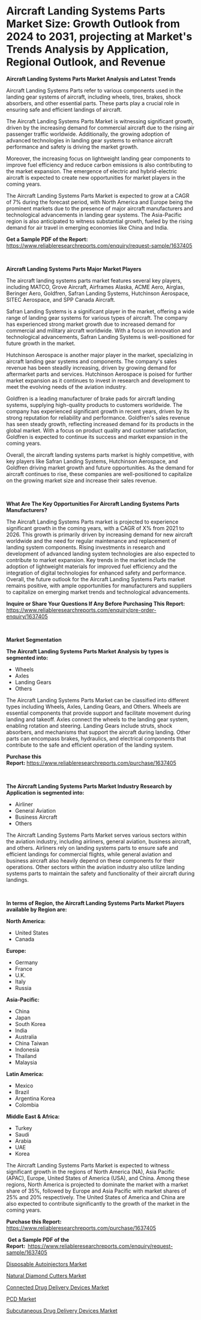 <p><h1>Aircraft Landing Systems Parts Market Size: Growth Outlook from 2024 to 2031, projecting at Market's Trends Analysis by Application, Regional Outlook, and Revenue</h1></p><p><strong>Aircraft Landing Systems Parts Market Analysis and Latest Trends</strong></p>
<p><p>Aircraft Landing Systems Parts refer to various components used in the landing gear systems of aircraft, including wheels, tires, brakes, shock absorbers, and other essential parts. These parts play a crucial role in ensuring safe and efficient landings of aircraft.</p><p>The Aircraft Landing Systems Parts Market is witnessing significant growth, driven by the increasing demand for commercial aircraft due to the rising air passenger traffic worldwide. Additionally, the growing adoption of advanced technologies in landing gear systems to enhance aircraft performance and safety is driving the market growth.</p><p>Moreover, the increasing focus on lightweight landing gear components to improve fuel efficiency and reduce carbon emissions is also contributing to the market expansion. The emergence of electric and hybrid-electric aircraft is expected to create new opportunities for market players in the coming years.</p><p>The Aircraft Landing Systems Parts Market is expected to grow at a CAGR of 7% during the forecast period, with North America and Europe being the prominent markets due to the presence of major aircraft manufacturers and technological advancements in landing gear systems. The Asia-Pacific region is also anticipated to witness substantial growth, fueled by the rising demand for air travel in emerging economies like China and India.</p></p>
<p><strong>Get a Sample PDF of the Report:&nbsp;</strong> <a href="https://www.reliableresearchreports.com/enquiry/request-sample/1637405">https://www.reliableresearchreports.com/enquiry/request-sample/1637405</a></p>
<p>&nbsp;</p>
<p><strong>Aircraft Landing Systems Parts Major Market Players</strong></p>
<p><p>The aircraft landing systems parts market features several key players, including MATCO, Grove Aircraft, Airframes Alaska, ACME Aero, Airglas, Beringer Aero, Goldfren, Safran Landing Systems, Hutchinson Aerospace, SITEC Aerospace, and SPP Canada Aircraft. </p><p>Safran Landing Systems is a significant player in the market, offering a wide range of landing gear systems for various types of aircraft. The company has experienced strong market growth due to increased demand for commercial and military aircraft worldwide. With a focus on innovation and technological advancements, Safran Landing Systems is well-positioned for future growth in the market. </p><p>Hutchinson Aerospace is another major player in the market, specializing in aircraft landing gear systems and components. The company's sales revenue has been steadily increasing, driven by growing demand for aftermarket parts and services. Hutchinson Aerospace is poised for further market expansion as it continues to invest in research and development to meet the evolving needs of the aviation industry. </p><p>Goldfren is a leading manufacturer of brake pads for aircraft landing systems, supplying high-quality products to customers worldwide. The company has experienced significant growth in recent years, driven by its strong reputation for reliability and performance. Goldfren's sales revenue has seen steady growth, reflecting increased demand for its products in the global market. With a focus on product quality and customer satisfaction, Goldfren is expected to continue its success and market expansion in the coming years. </p><p>Overall, the aircraft landing systems parts market is highly competitive, with key players like Safran Landing Systems, Hutchinson Aerospace, and Goldfren driving market growth and future opportunities. As the demand for aircraft continues to rise, these companies are well-positioned to capitalize on the growing market size and increase their sales revenue.</p></p>
<p>&nbsp;</p>
<p><strong>What Are The Key Opportunities For Aircraft Landing Systems Parts Manufacturers?</strong></p>
<p><p>The Aircraft Landing Systems Parts market is projected to experience significant growth in the coming years, with a CAGR of X% from 2021 to 2026. This growth is primarily driven by increasing demand for new aircraft worldwide and the need for regular maintenance and replacement of landing system components. Rising investments in research and development of advanced landing system technologies are also expected to contribute to market expansion. Key trends in the market include the adoption of lightweight materials for improved fuel efficiency and the integration of digital technologies for enhanced safety and performance. Overall, the future outlook for the Aircraft Landing Systems Parts market remains positive, with ample opportunities for manufacturers and suppliers to capitalize on emerging market trends and technological advancements.</p></p>
<p><strong>Inquire or Share Your Questions If Any Before Purchasing This Report:</strong> <a href="https://www.reliableresearchreports.com/enquiry/pre-order-enquiry/1637405">https://www.reliableresearchreports.com/enquiry/pre-order-enquiry/1637405</a></p>
<p>&nbsp;</p>
<p><strong>Market Segmentation</strong></p>
<p><strong>The Aircraft Landing Systems Parts Market Analysis by types is segmented into:</strong></p>
<p><ul><li>Wheels</li><li>Axles</li><li>Landing Gears</li><li>Others</li></ul></p>
<p><p>The Aircraft Landing Systems Parts Market can be classified into different types including Wheels, Axles, Landing Gears, and Others. Wheels are essential components that provide support and facilitate movement during landing and takeoff. Axles connect the wheels to the landing gear system, enabling rotation and steering. Landing Gears include struts, shock absorbers, and mechanisms that support the aircraft during landing. Other parts can encompass brakes, hydraulics, and electrical components that contribute to the safe and efficient operation of the landing system.</p></p>
<p><strong>Purchase this Report:&nbsp;</strong><a href="https://www.reliableresearchreports.com/purchase/1637405">https://www.reliableresearchreports.com/purchase/1637405</a></p>
<p>&nbsp;</p>
<p><strong>The Aircraft Landing Systems Parts Market Industry Research by Application is segmented into:</strong></p>
<p><ul><li>Airliner</li><li>General Aviation</li><li>Business Aircraft</li><li>Others</li></ul></p>
<p><p>The Aircraft Landing Systems Parts Market serves various sectors within the aviation industry, including airliners, general aviation, business aircraft, and others. Airliners rely on landing systems parts to ensure safe and efficient landings for commercial flights, while general aviation and business aircraft also heavily depend on these components for their operations. Other sectors within the aviation industry also utilize landing systems parts to maintain the safety and functionality of their aircraft during landings.</p></p>
<p>&nbsp;</p>
<p><strong>In terms of Region, the Aircraft Landing Systems Parts Market Players available by Region are:</strong></p>
<p>
    <p> <strong> North America: </strong>
        <ul>
            <li>United States</li>
            <li>Canada</li>
        </ul>
        </p> 
    <p> <strong> Europe: </strong>
        <ul>
            <li>Germany</li>
            <li>France</li>
            <li>U.K.</li>
            <li>Italy</li>
            <li>Russia</li>
        </ul>
        </p> 
    <p> <strong> Asia-Pacific: </strong>
        <ul>
            <li>China</li>
            <li>Japan</li>
            <li>South Korea</li>
            <li>India</li>
            <li>Australia</li>
            <li>China Taiwan</li>
            <li>Indonesia</li>
            <li>Thailand</li>
            <li>Malaysia</li>
        </ul>
        </p> 
    <p> <strong> Latin America: </strong>
        <ul>
            <li>Mexico</li>
            <li>Brazil</li>
            <li>Argentina Korea</li>
            <li>Colombia</li>
        </ul>
        </p> 
    <p> <strong> Middle East & Africa: </strong>
        <ul>
            <li>Turkey</li>
            <li>Saudi</li>
            <li>Arabia</li>
            <li>UAE</li>
            <li>Korea</li>
        </ul>
    </p>
    </p>
<p><p>The Aircraft Landing Systems Parts Market is expected to witness significant growth in the regions of North America (NA), Asia Pacific (APAC), Europe, United States of America (USA), and China. Among these regions, North America is projected to dominate the market with a market share of 35%, followed by Europe and Asia Pacific with market shares of 25% and 20% respectively. The United States of America and China are also expected to contribute significantly to the growth of the market in the coming years.</p></p>
<p><strong>Purchase this Report: </strong><a href="https://www.reliableresearchreports.com/purchase/1637405">https://www.reliableresearchreports.com/purchase/1637405</a></p>
<p>&nbsp;<strong>Get a Sample PDF of the Report:&nbsp;&nbsp;</strong><a href="https://www.reliableresearchreports.com/enquiry/request-sample/1637405">https://www.reliableresearchreports.com/enquiry/request-sample/1637405</a></p>
<p><strong></strong></p>
<p><p><a href="https://medium.com/p/33902a15d94b/edit">Disposable Autoinjectors Market</a></p><p><a href="https://issuu.com/reportprime-2/docs/natural-diamond-cutters-market-size-2030.pptx">Natural Diamond Cutters Market</a></p><p><a href="https://medium.com/p/d4088ec63f25/edit">Connected Drug Delivery Devices Market</a></p><p><a href="https://issuu.com/reportprime-2/docs/pcd-market-size-2030.pptx">PCD Market</a></p><p><a href="https://medium.com/p/0dd9ad6abbe3/edit">Subcutaneous Drug Delivery Devices Market</a></p></p>